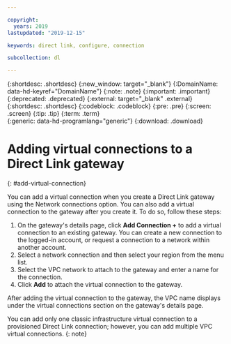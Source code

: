 ```yaml
---

copyright:
  years: 2019
lastupdated: "2019-12-15"

keywords: direct link, configure, connection

subcollection: dl

---
```


{:shortdesc: .shortdesc}
{:new_window: target="_blank"}
{:DomainName: data-hd-keyref="DomainName"}
{:note: .note}
{:important: .important}
{:deprecated: .deprecated}
{:external: target="_blank" .external}
{:shortdesc: .shortdesc}
{:codeblock: .codeblock}
{:pre: .pre}
{:screen: .screen}
{:tip: .tip}
{:term: .term}  
{:generic: data-hd-programlang="generic"}
{:download: .download}  

# Adding virtual connections to a Direct Link gateway
{: #add-virtual-connection}

You can add a virtual connection when you create a Direct Link gateway using the Network connections option. You can also add a virtual connection to the gateway after you create it. To do so, follow these steps:

1. On the gateway's details page, click **Add Connection +** to add a virtual connection to an existing gateway. You can create a new connection to the logged-in account, or request a connection to a network within another account.
2. Select a network connection and then select your region from the menu list.
3. Select the VPC network to attach to the gateway and enter a name for the connection.
4. Click **Add** to attach the virtual connection to the gateway.

After adding the virtual connection to the gateway, the VPC name displays under the virtual connections section on the gateway's details page.

You can add only one classic infrastructure virtual connection to a provisioned Direct Link connection; however, you can add multiple VPC virtual connections.
{: note}

